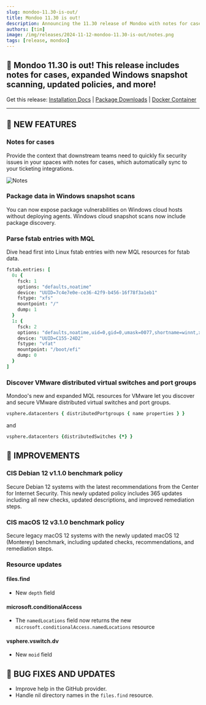 ```yaml
---
slug: mondoo-11.30-is-out/
title: Mondoo 11.30 is out!
description: Announcing the 11.30 release of Mondoo with notes for cases, expanded Windows snapshot scanning, updated policies, and more!
authors: [tim]
image: /img/releases/2024-11-12-mondoo-11.30-is-out/notes.png
tags: [release, mondoo]
---
```


## 🥳 Mondoo 11.30 is out! This release includes notes for cases, expanded Windows snapshot scanning, updated policies, and more!

Get this release: [Installation Docs](https://mondoo.com/docs/cnspec/) | [Package Downloads](https://releases.mondoo.com/cnspec/) | [Docker Container](https://hub.docker.com/r/mondoo/cnspec)

---

## 🎉 NEW FEATURES

### Notes for cases

Provide the context that downstream teams need to quickly fix security issues in your spaces with notes for cases, which automatically sync to your ticketing integrations.

![Notes](/img/releases/2024-11-12-mondoo-11.30-is-out/notes.png)

### Package data in Windows snapshot scans

You can now expose package vulnerabilities on Windows cloud hosts without deploying agents. Windows  cloud snapshot scans now include package discovery.

### Parse fstab entries with MQL

Dive head first into Linux fstab entries with new MQL resources for fstab data.

```coffee
fstab.entries: [
  0: {
    fsck: 1
    options: "defaults,noatime"
    device: "UUID=7c4e7e0e-ce36-42f9-b456-16f78f3a1eb1"
    fstype: "xfs"
    mountpoint: "/"
    dump: 1
  }
  1: {
    fsck: 2
    options: "defaults,noatime,uid=0,gid=0,umask=0077,shortname=winnt,x-systemd.automount"
    device: "UUID=C155-24D2"
    fstype: "vfat"
    mountpoint: "/boot/efi"
    dump: 0
  }
]
```

### Discover VMware distributed virtual switches and port groups

Mondoo's new and expanded MQL resources for VMware let you discover and secure VMware distributed virtual switches and port groups.

```coffee
vsphere.datacenters { distributedPortgroups { name properties } }
```

and

```coffee
vsphere.datacenters {distributedSwitches {*} }
```

## 🧹 IMPROVEMENTS

### CIS Debian 12 v1.1.0 benchmark policy

Secure Debian 12 systems with the latest recommendations from the Center for Internet Security. This newly updated policy includes 365 updates including all new checks, updated descriptions, and improved remediation steps.

### CIS macOS 12 v3.1.0 benchmark policy

Secure legacy macOS 12 systems with the newly updated macOS 12 (Monterey) benchmark, including updated checks, recommendations, and remediation steps.

### Resource updates

#### files.find

- New `depth` field

#### microsoft.conditionalAccess

- The `namedLocations` field now returns the new `microsoft.conditionalAccess.namedLocations` resource

#### vsphere.vswitch.dv

- New `moid` field

## 🐛 BUG FIXES AND UPDATES

- Improve help in the GitHub provider.
- Handle nil directory names in the `files.find` resource.
